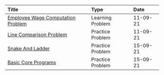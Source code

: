 | Title       | Type        | Date      |
| :---        | :---        | :---            |       
| [Employee Wage Computation Problem]()| Learning Problem       | 11-09-21     |
| [Line Comparison Problem]()   | Practice Problem        | 11-09-21     |
| [Snake And Ladder]()   | Practice Problem        | 15-09-21     |
| [Basic Core Programs]()   | Practice Problem        |  15-09-21    |